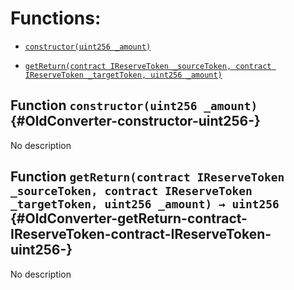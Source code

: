 # Functions:

- [`constructor(uint256 _amount)`](#OldConverter-constructor-uint256-)

- [`getReturn(contract IReserveToken _sourceToken, contract IReserveToken _targetToken, uint256 _amount)`](#OldConverter-getReturn-contract-IReserveToken-contract-IReserveToken-uint256-)

## Function `constructor(uint256 _amount)` {#OldConverter-constructor-uint256-}

No description

## Function `getReturn(contract IReserveToken _sourceToken, contract IReserveToken _targetToken, uint256 _amount) → uint256` {#OldConverter-getReturn-contract-IReserveToken-contract-IReserveToken-uint256-}

No description
